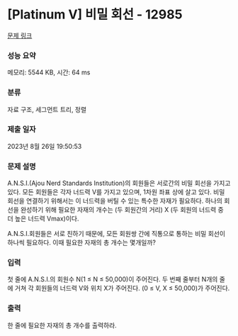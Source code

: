 # [Platinum V] 비밀 회선 - 12985 

[문제 링크](https://www.acmicpc.net/problem/12985) 

### 성능 요약

메모리: 5544 KB, 시간: 64 ms

### 분류

자료 구조, 세그먼트 트리, 정렬

### 제출 일자

2023년 8월 26일 19:50:53

### 문제 설명

<p>A.N.S.I.(Ajou Nerd Standards Institution)의 회원들은 서로간의 비밀 회선을 가지고 있다. 모든 회원들은 각자 너드력 V를 가지고 있으며, 1차원 좌표 상에 살고 있다. 비밀 회선을 연결하기 위해서는 이 너드력을 버틸 수 있는 특수한 자재가 필요하다. 하나의 회선을 완성하기 위해 필요한 자재의 개수는 (두 회원간의 거리) X (두 회원의 너드력 중 더 높은 너드력 Vmax)이다.</p>

<p>A.N.S.I.회원들은 서로 친하기 때문에, 모든 회원쌍 간에 직통으로 통하는 비밀 회선이 하나씩 필요하다. 이때 필요한 자재의 총 개수는 몇개일까?</p>

### 입력 

 <p>첫 줄에 A.N.S.I.의 회원수 N(1 ≤ N ≤ 50,000)이 주어진다. 두 번째 줄부터 N개의 줄에 거쳐 각 회원들의 너드력 V와 위치 X가 주어진다. (0 ≤ V, X ≤ 50,000)가 주어진다.</p>

### 출력 

 <p>한 줄에 필요한 자재의 총 개수를 출력하라.</p>

